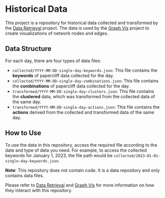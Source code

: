 # Historical Data

This project is a repository for historical data collected and transformed by the
[Data Retrieval](https://github.com/papercliff/data-retrieval) project. The data is used by the
[Graph Vis](https://github.com/papercliff/graph-vis) project to create visualizations of network nodes and edges.

## Data Structure

For each day, there are four types of data files:

- `collected/YYYY-MM-DD-single-day-keywords.json`: This file contains the **keywords** of papercliff data collected for
the day.
- `collected/YYYY-MM-DD-single-day-combinations.json`: This file contains the **combinations** of papercliff data
collected for the day.
- `transformed/YYYY-MM-DD-single-day-clusters.json`: This file contains the **clustered** data, which was transformed
from the collected data of the same day.
- `transformed/YYYY-MM-DD-single-day-actions.json`: This file contains the **actions** derived from the collected and
transformed data of the same day.

## How to Use

To use the data in this repository, access the required file according to the date and type of data you need. For
example, to access the collected keywords for January 1, 2023, the file path would be
`collected/2023-01-01-single-day-keywords.json`.

**Note**: This repository does not contain code. It is a data repository and only contains data files.

Please refer to [Data Retrieval](https://github.com/papercliff/data-retrieval) and
[Graph Vis](https://github.com/papercliff/graph-vis) for more information on how they interact with this repository.
